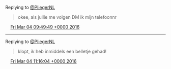 Replying to [@PliegerNL](https://twitter.com/PliegerNL/status/705666134419365888)

> okee, als jullie me volgen DM ik mijn telefoonnr

<img src="../../media/tweet.ico" width="12" /> [Fri Mar 04 09:49:49 +0000 2016](https://twitter.com/DromerDenker/status/705691710651830272)

----

Replying to [@PliegerNL](https://twitter.com/PliegerNL/status/705692791389753345)

> klopt, ik heb inmiddels een belletje gehad\!

<img src="../../media/tweet.ico" width="12" /> [Fri Mar 04 11:16:04 +0000 2016](https://twitter.com/DromerDenker/status/705713417294897152)